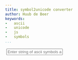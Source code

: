 ```yaml
---
title: symbol2unicode converter
author: Huub de Beer
keywords:
-   ascii
-   unicode
-   js
-   symbols
...
```


<div id="converter">
    <input type="text" placeholder="Enter string of ascii symbols and press ENTER." />
    <div class="output">
    </div>
</div>
<script src="lib/web.js"></script>
<style>
#converter {
margin: 2px;
padding: 2px;
font-size: 14pt;
width:95vw;
}

#converter input {
font-size: inherit;
margin-bottom: 2px;
margin-right: 2px;
margin-left: 2px;
width: 94vw;
padding-left: 2px;
border: none;
border-bottom: 1px solid dimgray;
}

#converter .output {
padding-top: 2px;
}

#converter .output p {
padding-left: 2px;
margin-right: 2px;
margin-left: 2px;
}

#converter .output p + p {
margin-bottom: 0;
margin-top: 0;
padding-bottom: 0;

}
</style>

